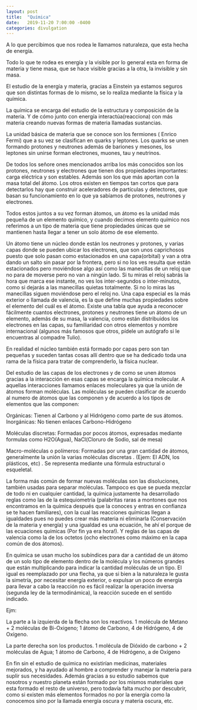 ```yaml
---
layout: post
title:  "Química"
date:   2019-11-20 7:00:00 -0400
categories: divulgation
---
```


 A lo que percibimos que nos rodea le llamamos naturaleza, que esta hecha de energía.

 Todo lo que te rodea es energía y la visible por lo general esta en forma de materia y tiene masa, que se hace visible gracias a la otra, la invisible y sin masa.

 El estudio de la energía y materia, gracias a Einstein ya estamos seguros que son distintas formas de lo mismo, se lo realiza mediante la física y la química.

 La química se encarga del estudio de la estructura y composición de la materia. Y de cómo junto con energía interactúa(reacciona) con más materia creando nuevas formas de materia llamadas sustancias.

  La unidad básica de materia que se conoce son los fermiones ( Enrico Fermi) que a su vez se clasifican en quarks y leptones.
Los quarks se unen formando protones y neutrones además de bariones y mesones, los leptones sin unirse  forman electrones, muones, tau y neutrinos. 

 De todos los señore ones mencionados arriba los más conocidos son los protones, neutrones y electrones que tienen dos propiedades importantes: carga eléctrica y son estables. Además son los que más aportan con la masa total del átomo. 
Los otros existen en tiempos tan cortos que para detectarlos hay que construir aceleradores de partículas y detectores, que basan su funcionamiento en lo que ya sabíamos de protones, neutrones y electrones.

 Todos estos juntos a su vez forman átomos, un átomo es la unidad más pequeña de un elemento químico, y cuando decimos elemento químico nos referimos  a un tipo de materia que tiene propiedades únicas que se mantienen hasta llegar a tener un solo átomo de ese elemento. 

Un átomo tiene un núcleo donde están los neutrones y protones, y varias capas donde se pueden ubicar los electrones, que son unos caprichosos puesto que solo pasan como estacionados en una capa(orbital) y van a otra dando un salto sin pasar por la frontera, pero si no los ves resulta que están estacionados pero moviéndose  algo así como las manecillas de un reloj que no para de moverse pero no van a ningún lado.  Si tu miras el reloj sabrás la hora que marca ese instante, no ves los inter-segundos o inter-minutos, como si dejarás a las manecillas quietas totalmente. Si no lo miras las manecillas siguen moviéndose pero el reloj no.
Una capa especial es la más exterior o llamada de valencia, es la que define muchas propiedades sobre el elemento del cuál es el átomo.
 Existe una tabla que ayuda a reconocer fácilmente cuantos electrones, protones y neutrones tiene un átomo de un elemento, además de su masa,  la valencia, como están distribuidos los electrones en las capas, su familiaridad con otros elementos y nombre internacional (algunos más famosos que otros, pídele un autógrafo si le encuentras al compadre Tulio).


En realidad el núcleo también está formado por capas pero son tan pequeñas y suceden tantas cosas allí dentro que se ha dedicado toda una rama de la física para tratar de comprenderlo, la física nuclear.

 Del estudio de las capas de los electrones y de como se unen átomos gracias a la interacción en esas capas se encarga la química molecular.
A aquellas interacciones llamamos enlaces moleculares ya que la unión de átomos forman moléculas. Las moléculas se pueden clasificar de acuerdo al numero de átomos que las componen y de acuerdo a los tipos de elementos que las componen:

Orgánicas: Tienen al Carbono y al Hidrógeno como parte de sus átomos. 
Inorgánicas: No tienen enlaces Carbono-Hidrógeno

Moléculas discretas: Formadas por pocos átomos, expresadas mediante formulas como H2O(Agua), NaCl(Cloruro de Sodio, sal de mesa)

Macro-moléculas o polímeros: Formadas por una gran cantidad de átomos, generalmente la unión la varias moléculas discretas . (Ejem: El ADN, los plásticos, etc) . Se representa mediante una fórmula estructural o esqueletal.

La forma más común de formar nuevas moléculas son las disoluciones, también usadas para separar moléculas.
 Tampoco es que se pueda mezclar de todo ni en cualquier cantidad, la química justamente ha desarrollado reglas como las de la estequiometría (palabritas raras a montones que nos encontramos en la química  después que la conoces y entras en confianza se te hacen familiares), con la cual las reacciones químicas llegan a igualdades pues no puedes crear más materia ni eliminarla (Conservación de la materia y energía) y una igualdad es una ecuación, he ahí el porque de las ecuaciones químicas (Por fin ya era hora!). Y reglas de las capas de valencia como la de los octetos (ocho electrones como máximo en la capa común de dos átomos).

 En química se usan mucho los subíndices para dar a cantidad de un átomo de un solo tipo de elemento dentro de la molécula y los números grandes que están multiplicando para indicar la cantidad  moléculas de un tipo. 
 El igual es reemplazado por una flecha, ya que si bien a la naturaleza le gusta la simetría, por necesitar energía exterior, o expulsar un poco de energía para llevar a cabo la reacción no es fácil  realizar la operación inversa (segunda ley de la termodinámica), la reacción sucede en el sentido indicado.

Ejm:



La parte a la izquierda de la flecha son los reactivos.
1 molécula de Metano + 2 moléculas de Bi-Oxigeno; 1 átomo de Carbono, 4 de Hidrógeno, 4 de Oxígeno.

La parte derecha son los productos.
1 molécula de Dióxido de carbono + 2 moléculas de Agua; 1 átomo de Carbono, 4 de Hidrógeno, a de Oxígeno


 En fin sin el estudio de química no existirían medicinas, materiales mejorados, y ha ayudado al hombre a comprender y manejar la materia para suplir sus necesidades. Además gracias a su estudio sabemos que nosotros y nuestro planeta están formado por los mismos materiales que esta formado el resto de universo, pero todavía falta mucho por descubrir, como si existen más elementos formados no por la energía como la conocemos sino por la llamada energía oscura y materia oscura, etc.

